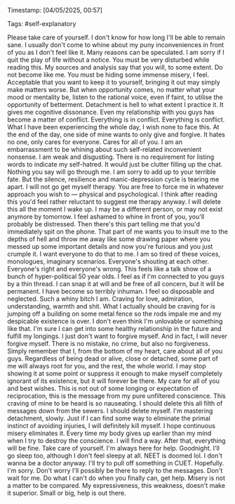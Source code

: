 Timestamp: [04/05/2025, 00:57]

Tags: #self-explanatory

Please take care of yourself.
I don't know for how long I'll be able to remain sane.
I usually don't come to whine about my puny inconveniences in front of you as I don't feel like it. Many reasons can be speculated.
I am sorry if I quit the play of life without a notice.
You must be very disturbed while reading this. My sources and analysis say that you will, to some extent.
Do not become like me. You must be hiding some immense misery, I feel. Acceptable that you want to keep it to yourself, bringing it out may simply make matters worse. But when opportunity comes, no matter what your mood or mentality be, listen to the rational voice, even if faint, to utilise the opportunity of betterment.
Detachment is hell to what extent I practice it. It gives me cognitive dissonance. Even my relationship with you guys has become a matter of conflict.
Everything is in conflict. Everything is conflict.
What I have been experiencing the whole day, I wish none to face this. At the end of the day, one side of mine wants to only give and forgive. It hates no one, only cares for everyone. Cares for all of you.
I am an embarrassment to be whining about such self-related inconvenient nonsense. I am weak and disgusting. There is no requirement for listing words to indicate my self-hatred. It would just be clutter filling up the chat.
Nothing you say will go through me.
I am sorry to add up to your terrible fate.
But the silence, resilience and manic-depression cycle is tearing me apart.
I will not go get myself therapy.
You are free to force me in whatever approach you wish to — physical and psychological. I think after reading this you'd feel rather reluctant to suggest me therapy anyway.
I will delete this all the moment I wake up.
I may be a different person, or may not exist anymore by tomorrow.
I feel ashamed to whine in front of you, you'll probably be distressed. Then there's this part telling me that you'd immediately spit on the phone. That part of me wants you to insult me to the depths of hell and throw me away like some drawing paper where you messed up some important details and now you're furious and you just crumple it. I want everyone to do that to me.
I am so tired of these voices, monologues, imaginary scenarios. Everyone's shouting at each other. Everyone's right and everyone's wrong. This feels like a talk show of a bunch of hyper-political 50 year olds.
I feel as if I'm connected to you guys by a thin thread. I can snap it at will and be free of all concern, but it will be permanent. I have become so terribly inhuman.
I feel so disposable and neglected. Such a whiny bitch I am. Craving for love, admiration, understanding, warmth and shit.
What I actually should be craving for is jumping off a building on some metal fence so the rods impale me and my despicable existence is over.
I don't even think I'm unlovable or something like that. I'm sure I can get into some healthy relationship in the future and fulfill my longings. I just don't want to forgive myself.
And in fact, I will never forgive myself.
There is no mistake, no crime, but also no forgiveness.
Simply remember that I, from the bottom of my heart, care about all of you guys. Regardless of being dead or alive, close or detached, some part of me will always root for you, and the rest, the whole world. I may stop showing it at some point or suppress it enough to make myself completely ignorant of its existence, but it will forever be there. My care for all of you and best wishes. This is not out of some longing or expectation of reciprocation, this is the message from my pure unfiltered conscience.
This craving of mine to be heard is so nauseating. I should delete this all filth of messages down from the sewers. I should delete myself.
I'm mastering detachment, slowly. Just if I can find some way to eliminate the primal instinct of avoiding injuries, I will definitely kill myself. I hope continuous misery eliminates it. Every time my body gives up earlier than my mind when I try to destroy the conscience.
I will find a way. After that, everything will be fine.
Take care of yourself. I'm always here for help.
Goodnight. I'll go sleep too, although I don't feel sleepy at all.
NEET is doomed lol. I don't wanna be a doctor anyway. I'll try to pull off something in CUET. Hopefully.
I'm sorry.
Don't worry I'll possibly be there to reply to the messages.
Don't wait for me.
Do what I can't do when you finally can, get help. Misery is not a matter to be compared. My expressiveness, this weakness, doesn't make it superior. Small or big, help is out there.
